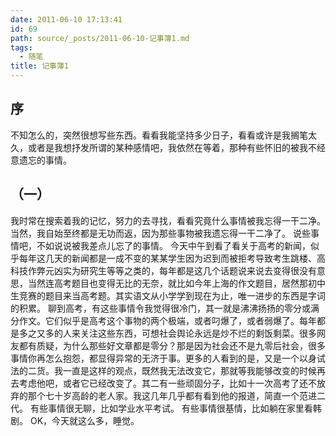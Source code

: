 ```yaml
---
date: 2011-06-10 17:13:41
id: 69
path: source/_posts/2011-06-10-记事簿1.md
tags:
  - 随笔
title: 记事簿1
---
```



## 序
不知怎么的，突然很想写些东西。看看我能坚持多少日子，看看或许是我搁笔太久，或者是我想抒发所谓的某种感情吧，我依然在等着，那种有些怀旧的被我不经意遗忘的事情。

## （一）
我时常在搜索着我的记忆，努力的去寻找，看看究竟什么事情被我忘得一干二净。当然，我自始至终都是无功而返，因为那些事物被我遗忘得一干二净了。
说些事情吧，不如说说被我差点儿忘了的事情。
今天中午到看了看关于高考的新闻，似乎每年这几天的新闻都是一成不变的某某学生因为迟到而被拒考导致考生跳楼、高科技作弊元凶实为研究生等等之类的，每年都是这几个话题说来说去变得很没有意思，当然连高考题目也变得无比的无奈，就比如今年上海的作文题目，居然那初中生竞赛的题目来当高考题。其实语文从小学学到现在为止，唯一进步的东西是字词的积累。
聊到高考，有这些事情令我觉得很冷门，其一就是沸沸扬扬的零分或满分作文。它们似乎是高考这个事物的两个极端，或者叼爆了，或者弱爆了。每年都是多之又多的人来关注这些东西，可想社会舆论永远是炒不烂的剩饭剩菜。很多网友都有质疑，为什么那些好文章都是零分？那是因为社会还不是九零后社会，很多事情你再怎么抱怨，都显得异常的无济于事。更多的人看到的是，又是一个以身试法的二货。我一直是这样的观点，既然我无法改变它，那就等我能够改变的时候再去考虑他吧，或者它已经改变了。其二有一些顽固分子，比如十一次高考了还不放弃的那个七十岁高龄的老人家。我这几年几乎都有看到他的报道，简直一个范进二代。
有些事情很无聊，比如学业水平考试。
有些事情很基情，比如躺在家里看韩剧。
OK，今天就这么多，睡觉。